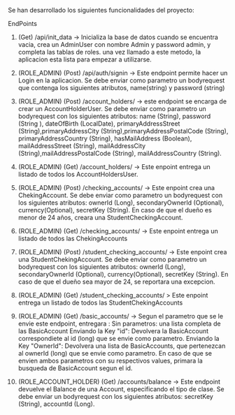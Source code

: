 Se han desarrollado los siguientes funcionalidades del proyecto:

EndPoints
1) (Get) /api/init_data -> Inicializa la base de datos cuando se encuentra vacia, crea un AdminUser con nombre Admin y password admin, y completa las tablas de roles.
		una vez llamado a este metodo, la aplicacion esta lista para empezar a utilizarse.

2) (ROLE_ADMIN) (Post) /api/auth/signin -> Este endpoint permite hacer un Login en la aplicacion. Se debe enviar como parametro un bodyrequest que contenga los siguientes atributos, name(string) y password (string)
		

3) (ROLE_ADMIN) (Post) /account_holders/ -> este endpoint se encarga de crear un AccountHolderUser. Se debe enviar como parametro un bodyrequest con los siguientes atributos:
		name (String), password (String ), dateOfBirth (LocalDate), primaryAddressStreet (String),primaryAddressCity (String),primaryAddressPostalCode (String), primaryAddressCountry (String),
		hasMailAddress (Boolean), mailAddressStreet (String), mailAddressCity (String),mailAddressPostalCode (String), mailAddressCountry (String).
		
4) (ROLE_ADMIN) (Get) /account_holders/ -> Este enpoint entrega un listado de todos los AccountHoldersUser.

5) (ROLE_ADMIN) (Post) /checking_accounts/ -> Este enpoint crea una ChekingAccount. Se debe enviar como parametro un bodyrequest con los siguientes atributos:   ownerId (Long), secondaryOwnerId (Optional<Long>),
		currency(Optional<String>), secretKey (String). En caso de que el dueño es menor de 24 años, creara una StudentCheckingAccount.

6) (ROLE_ADMIN) (Get) /checking_accounts/ -> Este enpoint entrega un listado de todos las ChekingAccounts

7) (ROLE_ADMIN) (Post) /student_checking_accounts/ -> Este enpoint crea una StudentChekingAccount. Se debe enviar como parametro un bodyrequest con los siguientes atributos:   ownerId (Long), secondaryOwnerId (Optional<Long>),
		currency(Optional<String>), secretKey (String). En caso de que el dueño sea mayor de 24, se reportara una excepcion.

8) (ROLE_ADMIN) (Get) /student_checking_accounts/  > Este enpoint entrega un listado de todos las StudentChekingAccounts

9) (ROLE_ADMIN) (Get) /basic_accounts/ -> Segun el parametro que se le envie este endpoint, entregara :
			Sin parametros: una lista completa de las BasicAccount
			Enviando la Key "id": Devolvera la BasicAccount correspondiete al id (long) que se envie como parametro.
			Enviando la Key "OwnerId": Devolvera una lista de BasicAccounts, que pertenezcan al ownerId (long) que se envie como parametro.
			En caso de que se envien ambos parametros con su respectivos values, primara la busqueda de  BasicAccount segun el id.

10) (ROLE_ACCOUNT_HOLDER) (Get) /accounts/balance -> Este endpoint devuelve el Balance de una Account, especificando el tipo de clase.
			Se debe enviar un bodyrequest con los siguientes atributos: secretKey (String), accountId (Long). 



